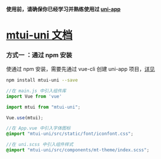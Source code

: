 #### 使用前，请确保你已经学习并熟练使用过 [uni-app](https://uniapp.dcloud.io/)

# [mtui-uni 文档](https://static-ab398308-a8d9-41bf-9e5e-0129499ef255.bspapp.com/#/)

### 方式一 ：通过 npm 安装

使通过 npm 安装，需要先通过 vue-cli 创建 uni-app 项目，[详见](https://uniapp.dcloud.io/quickstart-cli)

```bash
npm install mtui-uni --save
```

```javascript
//在 main.js 中引入组件库
import Vue from 'vue'

import mtui from "mtui-uni";

Vue.use(mtui);
```

```scss
//在 App.vue 中引入字体图标
@import "mtui-uni/src/static/font/iconfont.css";
```

```scss
//在 uni.scss 中引入组件样式
@import "mtui-uni/src/components/mt-theme/index.scss";
```
